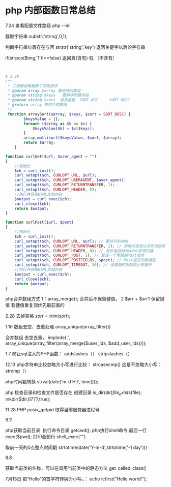 
# php 内部函数日常总结
7.24
查看配置文件路径
php --ini

截取字符串 substr('string',0,1);
 

判断字符串位置存在与否
strstr('string','key') 返回关键字以后的字符串

if(strpos($img,'1')!==false)  返回真(含有) 假 （不含有）
 

```php


# 3.28
/**
 * 二维数组根据某个字段排序
 * @param array $array 要排序的数组
 * @param string $keys   要排序的键字段
 * @param string $sort  排序类型  SORT_ASC     SORT_DESC 
 * @return array 排序后的数组
 */
 function arraySort($array, $keys, $sort = SORT_DESC) {
        $keysValue = [];
        foreach ($array as $k => $v) {
            $keysValue[$k] = $v[$keys];
        }
        array_multisort($keysValue, $sort, $array);
        return $array;
    }  

function curlGet($url, $user_agent = "")
{
    //初始化
    $ch = curl_init();
    curl_setopt($ch, CURLOPT_URL, $url);
    curl_setopt($ch, CURLOPT_USERAGENT, $user_agent);
    curl_setopt($ch, CURLOPT_RETURNTRANSFER, 1);
    curl_setopt($ch, CURLOPT_HEADER, 0);
    //执行并获取HTML文档内容
    $output = curl_exec($ch);
    curl_close($ch);
    return $output;
}

function curlPost($url, $post)
{
    //初始化
    $ch = curl_init();
    curl_setopt($ch, CURLOPT_URL, $url); // 要访问的地址
    curl_setopt($ch, CURLOPT_RETURNTRANSFER, 1); // 获取的信息以文件流的形式返回
    curl_setopt($ch, CURLOPT_HEADER, 0); // 显示返回的Header区域内容
    curl_setopt($ch, CURLOPT_POST, 1); // 发送一个常规的Post请求
    curl_setopt($ch, CURLOPT_POSTFIELDS, $post); // Post提交的数据包
    curl_setopt($ch, CURLOPT_TIMEOUT, 30); // 设置超时限制防止死循环
    //执行并获取HTML文档内容
    $output = curl_exec($ch);
    curl_close($ch);
    return $output;
}


```


php合并数组方式 
1：array_merge();  合并后不保留健值，
2 $arr + $arr1  保留键值 若健值重复则优先取前面的


2.28
去掉空格
$sort = trim($sort);


1.10
数组去空、去重处理
array_unique(array_filter())

合并数组 去空去重，
implode(',', array_unique(array_filter(array_merge($user_ids, $add_user_ids))));

1.7
防止sql注入的PHP函数：
addslashes（）
stripslashes（）

12.13
php字符串比较忽略大小写进行比较：
  strcasecmp()
这是不忽略大小写：strcmp（）

php时间戳转换
 strval(date('m-d H:i', time()));

 php 检查目录和检查文件是否存在 创建目录
 is_dir($dir)
 file_exists($file);
 mkdir($dir,0777,true);
          
 

11.28
PHP posix_getpid 取得当前服务器进程号

9.11
   
php获取当前目录  执行命令目录
    getcwd();
php执行shell命令 最后一行
  exec($pwd);
打印全部行
shell_exec("") 

取前一天的0点整点时间戳
 strtotime(date('Y-m-d',strtotime('-1 day')))


8.8
 
获取当前类的名称，可以在调用当前类中的静态方法
get_called_class()


7月13日
把“Hello”的首字符转换为小写。：
echo lcfirst("Hello world!");

